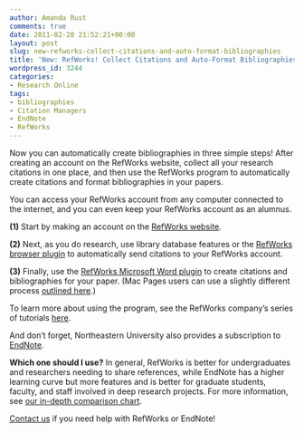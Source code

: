 ```yaml
---
author: Amanda Rust
comments: true
date: 2011-02-28 21:52:21+00:00
layout: post
slug: new-refworks-collect-citations-and-auto-format-bibliographies
title: 'New: RefWorks! Collect Citations and Auto-Format Bibliographies'
wordpress_id: 3244
categories:
- Research Online
tags:
- bibliographies
- Citation Managers
- EndNote
- RefWorks
---
```


Now you can automatically create bibliographies in three simple steps!  After creating an account on the RefWorks website, collect all your research citations in one place, and then use the RefWorks program to automatically create citations and format bibliographies in your papers.

You can access your RefWorks account from any computer connected to the internet, and you can even keep your RefWorks account as an alumnus.

**(1)** Start by making an account on the [RefWorks website](http://0-www.refworks.com.ilsprod.lib.neu.edu/refworks).

**(2)** Next, as you do research, use library database features or the [RefWorks browser plugin](http://www.refworks.com/rwsingle/help/Using_RefGrab-It_to_Capture_Web_Page_Data.htm) to automatically send citations to your RefWorks account.

**(3)** Finally, use the [RefWorks Microsoft Word plugin](http://www.refworks.com/refworks/wncdownload.asp) to create citations and bibliographies for your paper.  (Mac Pages users can use a slightly different process [outlined here](http://refworks.scholarsportal.info/Refworks/help/Using_One_Line_Cite_View.htm).)

To learn more about using the program, see the RefWorks company’s series of tutorials [here](http://www.refworks-cos.com/refworks/tutorials/basic.html).

And don’t forget, Northeastern University also provides a subscription to [EndNote](../../online_research/help/citations_footnotes/endnote/).

**Which one should I use?** In general, RefWorks is better for undergraduates and researchers needing to share references, while EndNote has a higher learning curve but more features and is better for graduate students, faculty, and staff involved in deep research projects. For more information, see [our in-depth comparison chart](http://www.lib.neu.edu/online_research/help/citations_footnotes/web_comparison/).

[Contact us](../../services/ask_a_librarian/) if you need help with RefWorks or EndNote!

